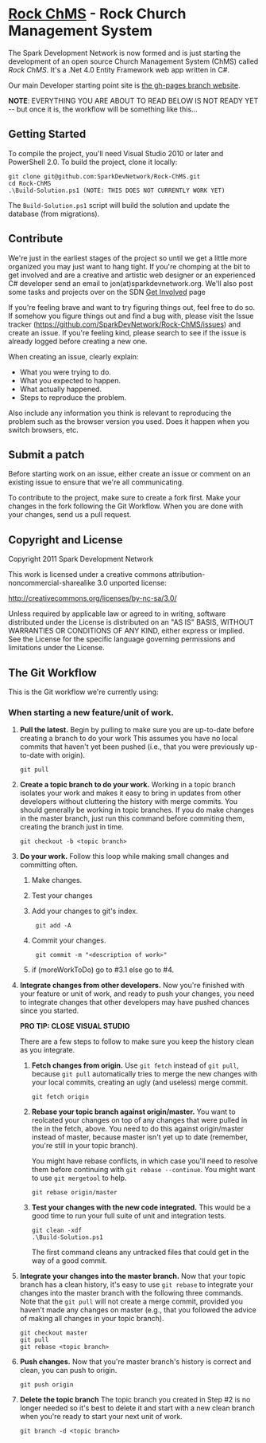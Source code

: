 [Rock ChMS](http://rockchms.org/) - Rock Church Management System
=================================================================
The Spark Development Network is now formed and is just starting the development of an open source
Church Management System (ChMS) called *Rock ChMS*.  It's a .Net 4.0 Entity Framework web app written in C#.

Our main Developer starting point site is [the gh-pages branch website](http://sparkdevnetwork.github.com/Rock-ChMS/).

__NOTE__: EVERYTHING YOU ARE ABOUT TO READ BELOW IS NOT READY YET -- but once it is, the workflow will be something like this...

## Getting Started

To compile the project, you'll need Visual Studio 2010 or later and PowerShell 2.0. 
To build the project, clone it locally:

    git clone git@github.com:SparkDevNetwork/Rock-ChMS.git
    cd Rock-ChMS
    .\Build-Solution.ps1 (NOTE: THIS DOES NOT CURRENTLY WORK YET)

The `Build-Solution.ps1` script will build the solution and update the database (from migrations).

## Contribute
We're just in the earliest stages of the project so until we get a little more organized you may
just want to hang tight.  If you're chomping at the bit to get involved and are a creative and artistic
web designer or an experienced C# developer send an email to jon(at)sparkdevnetwork.org. We'll also post
some tasks and projects over on the SDN [Get Involved](http://www.sparkdevelopmentnetwork.com/getinvolved.php) page

If you're feeling brave and want to try figuring things out, feel free to do so. 
If somehow you figure things out and find a bug with, please visit the Issue tracker (https://github.com/SparkDevNetwork/Rock-ChMS/issues) and 
create an issue. If you're feeling kind, please search to see if the issue is already logged before creating a 
new one.

When creating an issue, clearly explain:

* What you were trying to do.
* What you expected to happen.
* What actually happened.
* Steps to reproduce the problem.

Also include any information you think is relevant to reproducing the problem such as the browser version you used. 
Does it happen when you switch browsers, etc.

## Submit a patch
Before starting work on an issue, either create an issue or comment on an existing issue to ensure that we're all 
communicating.

To contribute to the project, make sure to create a fork first. Make your changes in the fork following 
the Git Workflow. When you are done with your changes, send us a pull request.

## Copyright and License
Copyright 2011 Spark Development Network

This work is licensed under a creative commons attribution-noncommercial-sharealike 3.0 unported
license:

http://creativecommons.org/licenses/by-nc-sa/3.0/

Unless required by applicable law or agreed to in writing, software distributed under the License is distributed on 
an "AS IS" BASIS, WITHOUT WARRANTIES OR CONDITIONS OF ANY KIND, either express or implied. See the License for the 
specific language governing permissions and limitations under the License.

## The Git Workflow

This is the Git workflow we're currently using:

### When starting a new feature/unit of work.
    
1.  __Pull the latest.__
    Begin by pulling to make sure you are up-to-date before creating a branch to do your work 
    This assumes you have no local commits that haven't yet been pushed (i.e., that you were 
    previously up-to-date with origin).
    
        git pull 
    
2.  __Create a topic branch to do your work.__
    Working in a topic branch isolates your work and makes it easy to bring in updates from
    other developers without cluttering the history with merge commits. You should generally
    be working in topic branches. If you do make changes in the master branch, just run this
    command before commiting them, creating the branch just in time.

        git checkout -b <topic branch>
    
3.  __Do your work.__
    Follow this loop while making small changes and committing often.    

    1. Make changes.
    2. Test your changes
    3. Add your changes to git's index.
        
            git add -A

    4. Commit your changes.
        
            git commit -m "<description of work>"
        
    5. if (moreWorkToDo) go to #3.1 else go to #4.

4.  __Integrate changes from other developers.__ 
    Now you're finished with your feature or unit of work, and ready to push your changes, 
    you need to integrate changes that other developers may have pushed chances since you 
    started.

    __PRO TIP: CLOSE VISUAL STUDIO__
    
    There are a few steps to follow to make sure you keep the history clean as you integrate.
    
    1.  __Fetch changes from origin.__
        Use `git fetch` instead of `git pull`, because `git pull` automatically tries to merge the 
        new changes with your local commits, creating an ugly (and useless) merge commit.
        
            git fetch origin
        
    2.  __Rebase your topic branch against origin/master.__
        You want to reolcated your changes on top of any changes that were pulled in the
        in the fetch, above. You need to do this against origin/master instead of 
        master, because master isn't yet up to date (remember, you're still in your
        topic branch).

        You might have rebase conflicts, in which case you'll need to resolve them before
        continuing with `git rebase --continue`. You might want to use `git mergetool` to help.
        
            git rebase origin/master
        
    3.  __Test your changes with the new code integrated.__
        This would be a good time to run your full suite of unit and integration tests.
        
            git clean -xdf
            .\Build-Solution.ps1
            
        The first command cleans any untracked files that could get in the way of a good commit.

5.  __Integrate your changes into the master branch.__
    Now that your topic branch has a clean history, it's easy to use `git rebase` to integrate
    your changes into the master branch with the following three commands. Note that the 
    `git pull` will not create a merge commit, provided you haven't made any changes on master
    (e.g., that you followed the advice of making all changes in your topic branch).
    
        git checkout master
        git pull
        git rebase <topic branch>
    
6.  __Push changes.__
    Now that you're master branch's history is correct and clean, you can push to origin.
    
        git push origin

7.  __Delete the topic branch__
    The topic branch you created in Step #2 is no longer needed so it's best to delete it and 
    start with a new clean branch when you're ready to start your next unit of work.
    
        git branch -d <topic branch>
